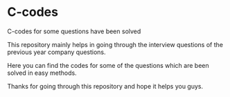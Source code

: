 # C-codes
C-codes for some questions have been solved

This repository mainly helps in going through the interview questions of the previous year company questions.

Here you can find the codes for some of the questions which are been solved in easy methods.

Thanks for going through this repository and hope it helps you guys.
